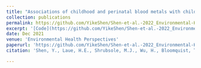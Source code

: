 ```yaml
---
title: "Associations of childhood and perinatal blood metals with children’s gut microbiomes in a Canadian gestation cohort"
collection: publications
permalink: https://github.com/YikeShen/Shen-et-al.-2022_Environmental-Health-Perspectives_In-Press
excerpt: '[Code](https://github.com/YikeShen/Shen-et-al.-2022_Environmental-Health-Perspectives_In-Press), https://github.com/YikeShen/Shen-et-al.-2022_Environmental-Health-Perspectives_In-Press.'
date: Dec 2021
venue: 'Environmental Health Perspectives'
paperurl: 'https://github.com/YikeShen/Shen-et-al.-2022_Environmental-Health-Perspectives_In-Press'
citation: 'Shen, Y., Laue, H.E., Shrubsole, M.J., Wu, H., Bloomquist, T.R., Larouche, A., Zhao, K., Gao, F., Boivin, A., Prada, D., Hunting, D.J., Gillet, V., Takser, L., Baccarelli, A.A. (2022). 'Associations of childhood and perinatal blood metals with children’s gut microbiomes in a Canadian gestation cohort. In Press. DOI:10.1289/EHP9674'

---
```

